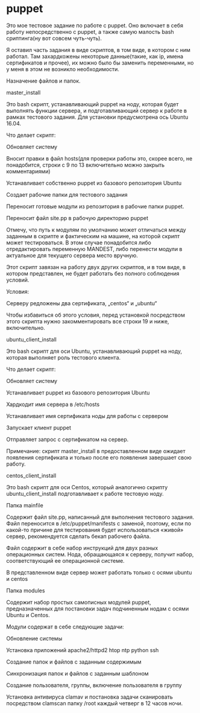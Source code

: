 # puppet

Это мое тестовое задание по работе с puppet.
 Оно включает в себя работу непосредственно с puppet, а также самую малость bash сриптинга(ну вот совсем чуть-чуть). 

Я оставил часть задания в виде скриптов, в том виде, в котором с ним работал. Там захардкожены некоторые данные(такие, как ip, имена сертификатов и прочее), их можно было бы заменить переменными, но у меня в этом не возникло необходимости.
 
Назначение файлов и папок.

master_install

Это bash скрипт, устанавливающий puppet на ноду, которая будет выполнять функции сервера, и подготавливающий сервер к работе в рамках тестового задания. Для установки предусмотрена ось Ubuntu 16.04.

Что делает скрипт:

   Обновляет систему

   Вносит правки в файл hosts(для проверки работы это, скорее всего, не понадобится, строки с 9 по 13 включительно можно      закрыть комментариями)

   Устанавливает собственно puppet из базового репозитория Ubuntu

   Создает рабочие папки для тестового задания

   Переносит готовые модули из репозитория в рабочие папки puppet.

   Переносит файл site.pp в рабочую директорию puppet

   Отмечу, что путь к модулям по умолчанию может отличаться между заданным в скрипте и фактическим на машине, на которой скрипт может тестироваться. В этом случае понадобится либо отредактировать переменную MANDEST, либо перенести модули в актуальное для текущего сервера место вручную.


   Этот скрипт завязан на работу двух других скриптов, и в том виде, в котором представлен, не будет работать без полного соблюдения условий.

Условия:

   Серверу редложены два сертификата, „centos“ и „ubuntu“

   Чтобы избавиться об этого условия, перед установкой посредством этого скрипта нужно закомментировать все строки 19 и ниже, включительно.

ubuntu_client_install

   Это bash скрипт для оси Ubuntu, устанавливающий puppet на ноду, которая выполняет роль тестового клиента.

   Что делает скрипт:

   Обновляет систему

   Устанавливает puppet из базового репозитория Ubuntu 

   Хардкодит имя сервера в /etc/hosts

   Устанавливает имя сертификата ноды для работы с сервером

   Запускает клиент puppet

   Отправляет запрос с сертификатом на сервер.

   Примечание: скрипт master_install в предоставленном виде ожидает появления сертификата и только после его появления завершает свою работу.

centos_client_install

   Это bash скрипт для оси Centos, который аналогично скрипту  ubuntu_client_install подготавливает к работе тестовую ноду.

Папка mainfile

   Содержит файл site.pp, написанный для выполнения тестового задания. Файл переносится в /etc/puppet/manifests с заменой, поэтому, если по какой-то причине для тестирования будет использоваться «живой» сервер, рекомендуется сделать бекап рабочего файла.

   Файл содержит в себе набор инструкций для двух разных операционных систем. Нода, обращающаяся к серверу, получит набор, соответствующий ее операционной системе.

   В представленном виде сервер может работать только с осями ubuntu и centos

Папка modules

   Содержит набор простых самописных модулей puppet, предназначенных для постановки задач подчиненным нодам с осями Ubuntu и Centos.

Модули содержат в себе следующие задачи:

   Обновление системы

   Установка приложений
	apache2/httpd2
	htop
	ntp
	python
	ssh

   Создание папок и файлов с заданным содержимым

   Синхронизация папок и файлов с заданным шаблоном

   Создание пользователя, группы, включение пользователя в группу

   Установка антивируса clamav и постановка задачи сканировать посредством clamscan папку /root каждый четверг в 12 часов ночи.
